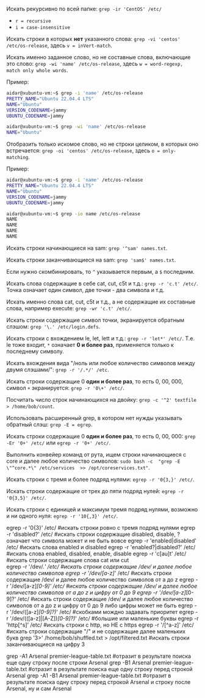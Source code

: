 Искать рекурсивно по всей папке: `grep -ir 'CentOS' /etc/`

- `r = recursive`
- `i = case-insensitive`

Искать строки в которых **нет** указанного слова: `grep -vi 'centos' /etc/os-release`, здесь `v = inVert-match`.

Искать именно заданное слово, но не составные слова, включающие это слово: `grep -wi 'name' /etc/os-release`, здесь `w = word-regexp, match only whole words`.

Пример:

```bash
aidar@xubuntu-vm:~$ grep -i 'name' /etc/os-release
PRETTY_NAME="Ubuntu 22.04.4 LTS"
NAME="Ubuntu"
VERSION_CODENAME=jammy
UBUNTU_CODENAME=jammy
```

```bash
aidar@xubuntu-vm:~$ grep -wi 'name' /etc/os-release
NAME="Ubuntu"
```

Отобразить только искомое слово, но не строки целиком, в которых оно встречается: `grep -oi 'centos' /etc/os-release`, здесь `o = only-matching`.

Пример:

```bash
aidar@xubuntu-vm:~$ grep -i 'name' /etc/os-release
PRETTY_NAME="Ubuntu 22.04.4 LTS"
NAME="Ubuntu"
VERSION_CODENAME=jammy
UBUNTU_CODENAME=jammy
```

```bash
aidar@xubuntu-vm:~$ grep -io name /etc/os-release
NAME
NAME
NAME
NAME
```

Искать строки начинающиеся на sam: `grep '^sam' names.txt`.

Искать строки заканчивающиеся на sam: `grep 'sam$' names.txt`.

Если нужно скомбинировать, то `^` указывается первым, а `$` последним.

Искать слова содержащие в себе cat, cut, c5t и т.д.: `grep -r 'c.t' /etc/`. Точка означает один символ, две точки - два символа и т.д.

Искать именно слова cat, cut, c5t и т.д., а не содержащие их составные слова, например execute: `grep -wr 'c.t' /etc/`.

Искать строки содержащие символ точки, экранируется обратным слэшом: `grep '\.' /etc/login.defs`.

Искать строки с вхождением le, let, lett и т.д.: `grep -r 'let*' /etc/`. Т.е. le тоже входит, `*` означает **0 и более раз**, применяется только к последнему символу.

Искать вхождения вида "/ноль или любое количество символов между двумя слэшами/": `grep -r '/.*/' /etc`.

Искать строки содержащие 0 **один и более раз**, то есть 0, 00, 000, символ `+` экранируется: `grep -r '0\+' /etc/`.

Посчитать число строк начинающихся на двойку: `grep -c '^2' textfile > /home/bob/count`.

Использовать расширенный grep, в котором нет нужды указывать обратный слэш: `grep -E = egrep`.

Искать строки содержащие 0 **один и более раз**, то есть 0, 00, 000: `grep -Er '0+' /etc/` или `egrep -r '0+' /etc/`.

Выполнить конвейер команд от рута, ищем строки начинающиеся с core и далее любое количество символов: `sudo bash -c  "grep -E \"^core.*\" /etc/services  >> /opt/coreservices.txt"`.

Искать строки с тремя и более подряд нулями: `egrep -r '0{3,}' /etc/`.

Искать строки содержащие от трех до пяти подряд нулей: `egrep -r '0{3,5}' /etc/`.

Искать строки с единицей и максимум тремя подряд нулями, возможно и ни одного нуля: `egrep -r '10{,3}' /etc/`.

egrep -r '0{3}' /etc/   #искать строки ровно с тремя подряд нулями
egrep -r 'disabled?' /etc/   #искать строки содержащие disabled, disable, ? означает что символа может и не быть вовсе
egrep -r 'enabled|disabled' /etc/   #искать слова enabled и disabled
egrep -r 'enabled?|disabled?' /etc/   #искать слова enabled, disabled, enable, disable
egrep -r 'c[au]t' /etc/   #искать строки содержащие слова cat или cut  
egrep -r '/dev/.*' /etc/   #искать строки содержащие /dev/ и далее любое количество символов
egrep -r '/dev/[a-z]*' /etc/   #искать строки содержащие /dev/ и далее любое количество символов от a до z
egrep -r '/dev/[a-z]*[0-9]' /etc/   #искать строки содержащие /dev/ и далее любое количество символов от a до z и цифру от 0 до 9
egrep -r '/dev/[a-z]*[0-9]?' /etc/   #искать строки содержащие /dev/ и далее любое количество символов от a до z и цифру от 0 до 9 либо цифры может не быть
egrep -r '/dev/([a-z]*[0-9]?)*' /etc/   #скобками мождно задавать приоритет
egrep -r '/dev/(([a-z]|[A-Z])*[0-9]?)*' /etc/   #большие или маленькие буквы
egrep -r 'http[^s]' /etc/   #искать строки с http, но НЕ с https
egrep -r '/[^a-z]' /etc/   #искать строки содержащие "/" и не содержащие далее маленьких букв
grep '3\>' /home/bob/shuffled.txt > /opt/filtered.txt   #искать строки заканчивающиеся на цифру 3

grep -A1 Arsenal premier-league-table.txt   #отразит в результате поиска еще одну строку после строки Arsenal
grep -B1 Arsenal premier-league-table.txt   #отразит в результате поиска еще одну строку перед строкой Arsenal
grep -A1 -B1 Arsenal premier-league-table.txt   #отразит в результате поиска одну строку перед строкой Arsenal и строку после Arsenal, ну и сам Arsenal
